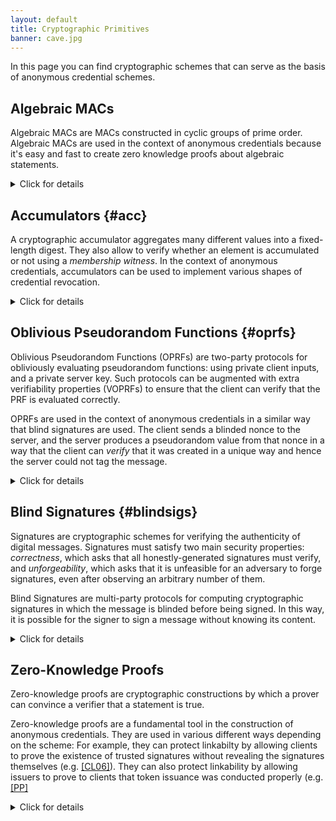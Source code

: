 ```yaml
---
layout: default
title: Cryptographic Primitives
banner: cave.jpg
---
```

<!---
For each primitive we start with a quick summary and an overview of how/why
that primitive is used in the context of anonymous credentials.

After that, in the <details> block we can go into more details. For example:
- Literature overview
- Security properties
- Links to implementations
- Miscelaneous notes, drawbacks, etc.
-->

<style>

h2 {
    font-size: 1.5em;
}

h3 {
    font-size: 1.2em;
}

details > *:not(summary){
  margin-left: 2em;
}

ul,li {
  margin-left: 4em;
}

</style>


In this page you can find cryptographic schemes that can serve as the basis of anonymous credential schemes.

## Algebraic MACs

Algebraic MACs are MACs constructed in cyclic groups of prime order. Algebraic
MACs are used in the context of anonymous credentials because it's easy and
fast to create zero knowledge proofs about algebraic statements.

<details>
<summary markdown="span">Click for details</summary>

Algebraic MACs must satisfy *correctness* -- that honestly generated MACs must
verify correctly -- and *existential unforgeability* -- that those without
access to the symmetric key cannot generate MACs on new data.

MACs of this nature are combined with ZK proofs to construct anonymous
credentials, for example see Chase et al. [[CMZ14]].

</details>

## Accumulators {#acc}

A cryptographic accumulator aggregates many different values into a
fixed-length digest. They also allow to verify whether an element is
accumulated or not using a *membership witness*. In the context of anonymous
credentials, accumulators can be used to implement various shapes of credential
revocation.

<details>
<summary markdown="span">Click for details</summary>
Accumulators were first introduced by [Benaloh and De
Mare](https://link.springer.com/content/pdf/10.1007%2F3-540-48285-7_24.pdf) as
a time-stamping protocol.

The main constructions for dynamic accumulators according to [Benarroch et
al](https://eprint.iacr.org/2019/1255.pdf) and [Boneh et
al](https://eprint.iacr.org/2018/1188.pdf) are:

- RSA-Based: Slow to bootstrap, reasonable performance for updates, proof
  generation and verification ([BP97, CL02, LLX07, Lip12])
- ECC-based: Smaller and faster proofs than RSA. Setup parameters large and the
  number of elements they support is fixed after creation. Work on curves that
  support bilinear pairings. ([DT08, CKS09, Ngu05])
- Merkle hash trees: Short setup parameters and accumulator size depends on
  tree depth ([[Mer88, CHKO08])

[Example ECC-based scheme](https://eprint.iacr.org/2020/777.pdf)
and [example RSA-based implementation](https://github.com/mikelodder7/accumulator-rs).

</details>

## Oblivious Pseudorandom Functions {#oprfs}

Oblivious Pseudorandom Functions (OPRFs) are two-party protocols for obliviously
evaluating pseudorandom functions: using private client inputs, and a private
server key. Such protocols can be augmented with extra verifiability properties
(VOPRFs) to ensure that the client can verify that the PRF is evaluated
correctly.

OPRFs are used in the context of anonymous credentials in a similar way that
blind signatures are used. The client sends a blinded nonce to the server, and
the server produces a pseudorandom value from that nonce in a way that the
client can *verify* that it was created in a unique way and hence the server
could not tag the message.

<details>
<summary markdown="span">Click for details</summary>

The key security properties of such protocols are that the final output is
*pseudorandom* against malicious clients, and that malicious servers cannot
learn anything about client inputs. If *verifiability* is required, servers
must prove to the client that the PRF output is correct.

OPRF constructions typically considered in anonymous credential schemes include
[[JKK14]] and [[NR04]].
</details>

## Blind Signatures {#blindsigs}

Signatures are cryptographic schemes for verifying the authenticity of digital
messages. Signatures must satisfy two main security properties: *correctness*,
which asks that all honestly-generated signatures must verify, and *unforgeability*,
which asks that it is unfeasible for an adversary to forge signatures, even after
observing an arbitrary number of them.

Blind Signatures are multi-party protocols for computing cryptographic signatures
in which the message is blinded before being signed. In this way, it is possible
for the signer to sign a message without knowing its content.

<details>
<summary markdown="span">Click for details</summary>

### Blind RSA signature

Chaum's Blind RSA signature scheme, [analyzed by Bellare et al.](https://link.springer.com/article/10.1007/s00145-002-0120-1)
is perhaps the most widely known blind signature scheme. Variations of this protocol,
using different message encoding schemes such as FDH and PSS, have been proposed
and implemented. Blind RSA can also be made partially oblivious to support a
fixed amount of public attributes [[AF96]], albeit at significant performance costs.

### Blind Schnorr signatures

Schnorr signatures gave rise to a plethora of variants, some of them with
applications to anonymous credentials and e-voting. A Blind Schnorr signature
scheme is a two-party protocol for receiving valid Schnorr signatures on hidden
inputs.

Derived from Schnorr blind signatures, [partially blind signatures](https://www.iacr.org/archive/crypto2000/18800272/18800272.pdf) (Abe et al.) are signatures which allow the signature to contain a non-blinded part,
that is mutually shared between the server and the client.

Security of most Schnorr signature variants reduces to the ROS problem [[Sch01]].
[[BLL+20]] demonstrated a polynomial-time attack against this problem, improving
on Wagner's subexponential-time attack. This impacted most known Schnorr variants.
[[FPS20]] introduced a variant of Schnorr's protocol that is not known to be
vulnerable to this attack.

### BBS+ signatures (Boneh-Boyen-Shacham signatures) {#blindsig-bbs}

First introduced by [by Boneh et al.](http://crypto.stanford.edu/~dabo/papers/groupsigs.pdf)
as BBS signatures, and then later improved
[by Au et al.](http://web.cs.iastate.edu/~wzhang/teach-552/ReadingList/552-14.pdf)
as BBS+ signatures. Also studied [by Camenisch et al.](https://eprint.iacr.org/2016/663.pdf).

They allow the multi-message signing while producing a single output
signature. This fits naturally the use case of attributes in anonymous
credentials.

While pairings are used during the scheme, they are not used for signature
verification.

### PS signatures (Pointcheval-Sanders signatures)

[PS signatures] are usually used for threshold issuance.

[Related signature scheme](https://eprint.iacr.org/2020/016.pdf)

### Waters+ signatures

[Meiklejohn et al.](https://www.cs.utexas.edu/~hovav/dist/blindsigs.pdf) built on
a generalized version of Waters signatures, in combination with Groth-Sahai proofs,
to construct a round-optimal, partially oblivious blind signature scheme.

### BLS signatures (Boneh–Lynn–Shacham signatures)

[BLS signatures] is a signature scheme based on pairings, with the security
property of *signature aggregation*. This allows multiple signatures to be
aggregated into a single signature and verified as such. By using this property
we can design anonymous credential schemes with *selective attribute
disclosure*.


### Mercurial Signatures

[Mercurial signatures] are a [useful building block](https://eprint.iacr.org/2018/923.pdf) for privacy-preserving schemes, such as anonymous credentials, delegatable anonymous credentials, and related applications. They allow a signature σ on a message m under a public key pk to be transformed into a signature σ′ on an equivalent message m′ under an equivalent public key pk′ for an appropriate notion of equivalence. For example, pk and pk′ may be unlinkable pseudonyms of the same user, and m and m′ may be unlinkable pseudonyms of a user to whom some capability is delegated.

### Signatures of Knowledge

[Signatures of Knowledge] allow one to issue signatures on behalf of any NP
statement, that can be interpreted as follows: “A person inpossession of a
witness to the statement that x∈L has signed message m.”

</details>

## Zero-Knowledge Proofs

Zero-knowledge proofs are cryptographic constructions by which a prover can
convince a verifier that a statement is true.

Zero-knowledge proofs are a fundamental tool in the construction of anonymous
credentials. They are used in various different ways depending on the scheme:
For example, they can protect linkabilty by allowing clients to prove the
existence of trusted signatures without revealing the signatures themselves
(e.g. [[CL06]]({{site.baseurl}}/schemes.html#cl06)). They can also protect
linkability by allowing issuers to prove to clients that token issuance was
conducted properly (e.g. [[PP]](({{site.baseurl}}/schemes.html#pricacy-pass))

<details>
<summary markdown="span">Click for details</summary>

We demand essentially three main properties from zero knowledge proofs:
*completeness*, which means that honestly-generated proofs should always
verify; *soundness*, which protects the verifier and states that it is
computationally unfeasible for an attacker to generate invalid proofs;
*zero-knowledge*, which means that the proof itself leaks no information
besides what can be already inferred by the statement itself.

Depending on the anonymous credential application, different notion of
soundness might apply.

</details>

[CMZ14]: <https://eprint.iacr.org/2013/516.pdf)>
[JKK14]: <https://eprint.iacr.org/2014/650.pdf>
[NR14]: <http://www.wisdom.weizmann.ac.il/~naor/PAPERS/gdh.ps>
[Mercurial Signatures]: <https://eprint.iacr.org/2020/979>
[Signatures of Knowledge]: <https://eprint.iacr.org/2006/184.pdf>
[BLS signatures]: <https://www.iacr.org/archive/asiacrypt2001/22480516.pdf>
[PS signatures]: <https://eprint.iacr.org/2015/525.pdf>
[BBS+ signatures]: <http://web.cs.iastate.edu/~wzhang/teach-552/ReadingList/552-14.pdf>
[AF96]: <https://link.springer.com/chapter/10.1007/BFb0034851>
[MSF10]: <https://www.cs.utexas.edu/~hovav/dist/blindsigs.pdf>
[Wat04]: <https://eprint.iacr.org/2004/180.pdf>
[Sch01]: <https://link.springer.com/chapter/10.1007%2F3-540-45600-7_1>
[BLL+20]: <https://eprint.iacr.org/2020/945.pdf>
[FPS20]: <https://doi.org/10.1007/978-3-030-45724-2_3>

